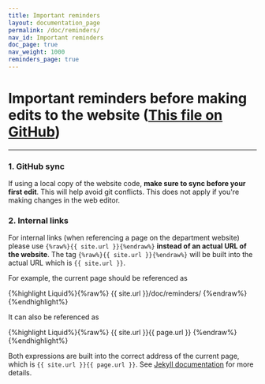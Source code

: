 ```yaml
---
title: Important reminders
layout: documentation_page
permalink: /doc/reminders/
nav_id: Important reminders
doc_page: true
nav_weight: 1000
reminders_page: true
---
```


# Important reminders before making edits to the website ([This file on GitHub](https://raw.githubusercontent.com/uva-math/uva-math-code/master/documentation/reminders.md))

---

### 1. GitHub sync

If using a local copy of the website code, **make sure to sync before your first edit**. This will help avoid git conflicts. This does not apply if you're making changes in the web editor.

### 2. Internal links

For internal links (when referencing a page on the department website)
please use `{%raw%}{{ site.url }}{%endraw%}`
**instead of an actual URL of the website**.
The tag
`{%raw%}{{ site.url }}{%endraw%}`
will be built into the actual URL which is `{{ site.url }}`.

For example, the current page should be referenced as

{%highlight Liquid%}{%raw%}
{{ site.url }}/doc/reminders/
{%endraw%}{%endhighlight%}

It can also be referenced as

{%highlight Liquid%}{%raw%}
{{ site.url }}{{ page.url }}
{%endraw%}{%endhighlight%}

Both expressions are built into the correct address of the current page, which is `{{ site.url }}{{ page.url }}`.
See [Jekyll documentation](https://jekyllrb.com/docs/variables/) for more details.
